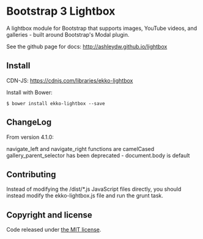 Bootstrap 3 Lightbox
========

A lightbox module for Bootstrap that supports images, YouTube videos, and galleries - built around Bootstrap's Modal plugin.

See the github page for docs: http://ashleydw.github.io/lightbox

## Install

CDN-JS: https://cdnjs.com/libraries/ekko-lightbox

Install with Bower:

```
$ bower install ekko-lightbox --save
```

ChangeLog
----
From version 4.1.0:

navigate_left and navigate_right functions are camelCased
gallery_parent_selector has been deprecated - document.body is default

Contributing
----
Instead of modifying the /dist/*.js JavaScript files directly, you should instead modify the ekko-lightbox.js file and run the grunt task.

Copyright and license
----

Code released under [the MIT license](https://github.com/ashleydw/lightbox/blob/master/LICENSE).
